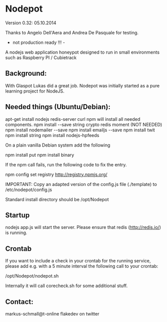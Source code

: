 Nodepot
=======

Version 0.32: 05.10.2014

Thanks to Angelo Dell'Aera and Andrea De Pasquale for testing.

- not production ready !!! -

A nodejs web application honeypot designed to run in small environments such as
Raspberry PI / Cubietrack

Background:
-----------

With Glaspot Lukas did a great job. Nodepot was initially started as a pure learning
project for NodeJS.


Needed things (Ubuntu/Debian):
------------------------------

apt-get install nodejs redis-server curl npm will install all needed components.
npm install --save string crypto redis moment
(NOT NEEDED) npm install nodemailer --save
npm install emailjs --save
npm install twit
npm install string
npm install nodejs-hpfeeds

On a plain vanilla Debian system add the following

npm install put
npm install binary


If the npm call fails, run the following code to fix the entry.

npm config set registry http://registry.npmjs.org/

IMPORTANT: Copy an adapted version of the config.js file (./template) to /etc/nodepot/config.js

Standard install directory should be /opt/Nodepot


Startup
-------

nodejs app.js will start the server. Please ensure that redis (http://redis.io/) is running.


Crontab
-------

If you want to include a check in your crontab for the running service, please add
e.g. with a 5 minute interval the following call to your crontab:

/opt/Nodepot/nodepot.sh

Internally it will call corecheck.sh for some additional stuff.




Contact:
--------

markus-schmall@t-online
flakedev on twitter







